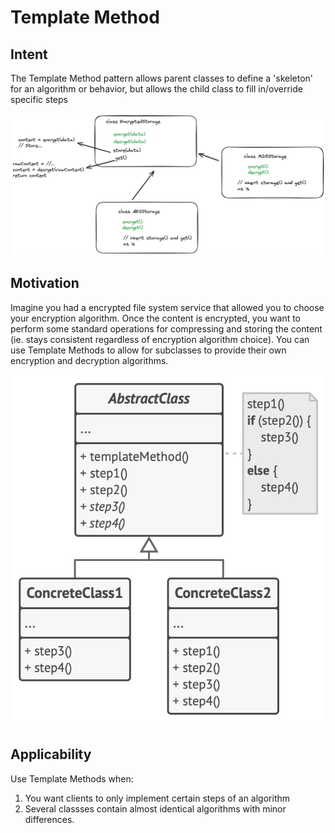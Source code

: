 # Template Method

## Intent

The Template Method pattern allows parent classes to define a 'skeleton' for an algorithm or behavior, but allows the child class to fill in/override specific steps


![alt text](https://github.com/PR0Grammar/design-patterns/blob/main/Behavioral/template_method/template-method.png)


## Motivation

Imagine you had a encrypted file system service that allowed you to choose your encryption algorithm. Once the content is encrypted, you want to perform some standard operations for compressing and storing the content (ie. stays consistent regardless of encryption algorithm choice). You can use Template Methods to allow for subclasses to provide their own encryption and decryption algorithms.

![alt text](https://github.com/PR0Grammar/design-patterns/blob/main/Behavioral/template_method/template-method-struct.png)

## Applicability

Use Template Methods when:

1. You want clients to only implement certain steps of an algorithm
2. Several classses contain almost identical algorithms with minor differences.
